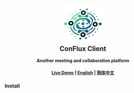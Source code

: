 <div align="center">
  <img src="https://raw.githubusercontent.com/KairuiLiu/ConFlux/master/design/assets/logo_color.svg?token=GHSAT0AAAAAACPUG5EM52OBB4N2OOVZH7GIZP7WPPQ" width="128" height="128"/>
  <h2 style="margin-top: 0;">ConFlux Client</h2>
  <p>
    <strong>Another meeting and collaboration platform</strong>
  </p>
  <p>
    <!-- badge here -->
  </p>
  <h4>
    <a href="">Live Demo</a>
    <span> | </span>
    <a href="./README.md">English</a>
    <span> | </span>
    <a href="./README.md">简体中文</a>
  </h4>
</div>

### Install

```

```
